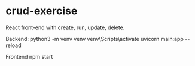 # crud-exercise
React front-end with create, run, update, delete.

Backend:
python3 -m venv venv
venv\Scripts\activate
uvicorn main:app --reload

Frontend
npm start
